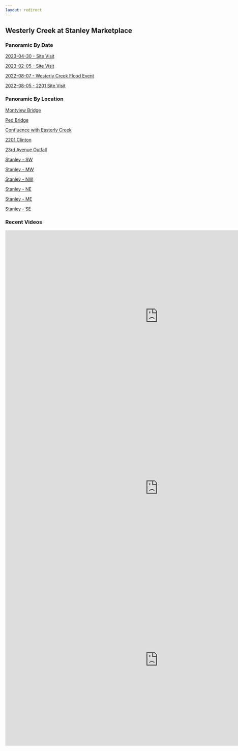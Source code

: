 ```yaml
---
layout: redirect
---
```

## Westerly Creek at Stanley Marketplace

### Panoramic By Date

[2023-04-30 - Site Visit](../\westerly-creek-stanley-marketplace\D_2023-04-30\index.html)

[2023-02-05 - Site Visit](../\westerly-creek-stanley-marketplace\D_2023-02-05\index.html)

[2022-08-07 - Westerly Creek Flood Event](../\westerly-creek-stanley-marketplace\2022-08-07\index.html)

[2022-08-05 - 2201 Site Visit](../westerly-creek-stanley-marketplace\2022-08-05\index.html)




### Panoramic By Location

[Montview Bridge](../westerly-creek-stanley-marketplace\01_Montview_Bridge\index.html)

[Ped Bridge](../westerly-creek-stanley-marketplace\02_Ped_Bridge\index.html)

[Confluence with Easterly Creek](../westerly-creek-stanley-marketplace\03_Easterly_Confluence\index.html)

[2201 Clinton](../\westerly-creek-stanley-marketplace\05_Mid_2201\index.html)

[23rd Avenue Outfall](../\westerly-creek-stanley-marketplace\06_23rd_Avenue\index.html)

[Stanley - SW](../\westerly-creek-stanley-marketplace\07_Stanley_SW\index.html)

[Stanley - MW](../\westerly-creek-stanley-marketplace\08_Stanley_MW\index.html)

[Stanley - NW](../\westerly-creek-stanley-marketplace\09_Stanley_NW\index.html)

[Stanley - NE](../\westerly-creek-stanley-marketplace\10_Stanley_NE\index.html)

[Stanley - ME](../\westerly-creek-stanley-marketplace\11_Stanley_ME\index.html)

[Stanley - SE](../\westerly-creek-stanley-marketplace\12_Stanley_SE\index.html)



### Recent Videos

<iframe width="960" height="540" src="https://www.youtube.com/embed/EwlLbmH4ykQ" title="YouTube video player" frameborder="0" allow="accelerometer; autoplay; clipboard-write; encrypted-media; gyroscope; picture-in-picture; web-share" allowfullscreen></iframe>

<iframe width="960" height="540" src="https://www.youtube.com/embed/MWrtAtGafww" title="YouTube video player" frameborder="0" allow="accelerometer; autoplay; clipboard-write; encrypted-media; gyroscope; picture-in-picture" allowfullscreen></iframe>


<iframe width="960" height="540" src="https://www.youtube.com/embed/2UXGa5sv4uE" title="YouTube video player" frameborder="0" allow="accelerometer; autoplay; clipboard-write; encrypted-media; gyroscope; picture-in-picture" allowfullscreen></iframe>
